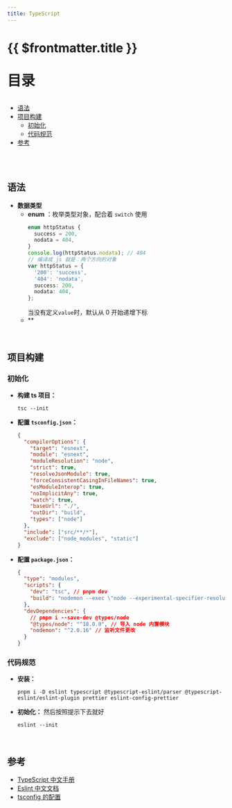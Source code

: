 ```yaml
---
title: TypeScript
---
```


# {{ $frontmatter.title }}

<p style="font-size: 32px; font-weight: bold;">目录</p>

<!-- @import "[TOC]" {cmd="toc" depthFrom=2 depthTo=6 orderedList=false} -->

<!-- code_chunk_output -->

- [语法](#语法)
- [项目构建](#项目构建)
  - [初始化](#初始化)
  - [代码规范](#代码规范)
- [参考](#参考)

<!-- /code_chunk_output -->

<br> 
&emsp;

## 语法

- **数据类型**
  - **enum** ：枚举类型对象，配合着 `switch` 使用
    ```ts {.line-numbers}
    enum httpStatus {
      success = 200,
      nodata = 404,
    }
    console.log(httpStatus.nodata); // 404
    // 编译成 js 就是：两个方向的对象
    var httpStatus = {
      '200': 'success',
      '404': 'nodata',
      success: 200,
      nodata: 404,
    };
    ```
    当没有定义`value`时，默认从 0 开始递增下标
  - \*\*

<br>

## 项目构建

### 初始化

- **构建 ts 项目：**
  ```shell {.line-numbers}
  tsc --init
  ```
- **配置 `tsconfig.json`：**
  ```json {.line-numbers}
  {
    "compilerOptions": {
      "target": "esnext",
      "module": "esnext",
      "moduleResolution": "node",
      "strict": true,
      "resolveJsonModule": true,
      "forceConsistentCasingInFileNames": true,
      "esModuleInterop": true,
      "noImplicitAny": true,
      "watch": true,
      "baseUrl": "./",
      "outDir": "build",
      "types": ["node"]
    },
    "include": ["src/**/*"],
    "exclude": ["node_modules", "static"]
  }
  ```
- **配置 `package.json`：**
  ```json {.line-numbers}
  {
    "type": "modules",
    "scripts": {
      "dev": "tsc", // pnpm dev
      "build": "nodemon --exec \"node --experimental-specifier-resolution=node ./build/main\"" // npm run build
    },
    "devDependencies": {
      // pnpm i --save-dev @types/node
      "@types/node": "^18.0.0", // 导入 node 内置模块
      "nodemon": "^2.0.16" // 监听文件更改
    }
  }
  ```

### 代码规范

- **安装：**
  ```shell {.line-numbers}
  pnpm i -D eslint typescript @typescript-eslint/parser @typescript-eslint/eslint-plugin prettier eslint-config-prettier
  ```
- **初始化：** 然后按照提示下去就好
  ```shell {.line-numbers}
  eslint --init
  ```

<br>

## 参考

- [TypeScript 中文手册][1]
- [Eslint 中文文档][2]
- [tsconfig 的配置][3]

[1]: http://www.patrickzhong.com/TypeScript/
[2]: http://eslint.cn/docs/user-guide/configuring
[3]: https://yesifang.com/zh/TypeScript%E7%B3%BB%E5%88%97%E6%95%99%E7%A8%8B/c2fff071/
